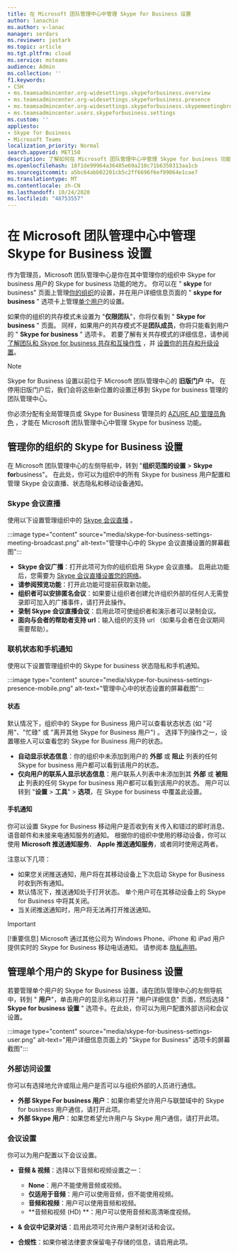 ```yaml
---
title: 在 Microsoft 团队管理中心中管理 Skype for Business 设置
author: lanachin
ms.author: v-lanac
manager: serdars
ms.reviewer: jastark
ms.topic: article
ms.tgt.pltfrm: cloud
ms.service: msteams
audience: Admin
ms.collection: ''
f1.keywords:
- CSH
- ms.teamsadmincenter.org-widesettings.skypeforbusiness.overview
- ms.teamsadmincenter.org-widesettings.skypeforbusiness.presence
- ms.teamsadmincenter.org-widesettings.skypeforbusiness.skypemeetingbroadcast
- ms.teamsadmincenter.users.skypeforbusiness.settings
ms.custom: ''
appliesto:
- Skype for Business
- Microsoft Teams
localization_priority: Normal
search.appverid: MET150
description: 了解如何在 Microsoft 团队管理中心中管理 Skype for business 功能的设置。
ms.openlocfilehash: 18f1de99964a36485e69a210c71b6350313aa1cb
ms.sourcegitcommit: a5bc64abb02201cb5c2ff6696f6ef99064e1cae7
ms.translationtype: MT
ms.contentlocale: zh-CN
ms.lasthandoff: 10/24/2020
ms.locfileid: "48753557"
---
```

# <a name="manage-skype-for-business-settings-in-the-microsoft-teams-admin-center"></a>在 Microsoft 团队管理中心中管理 Skype for Business 设置

<!-- Bookmark used by Context Sensitive Help (CSH). Do not delete. -->
<a name="sfb-settings"> </a>
<!-- Do not remove the bookmark link above. -->

作为管理员，Microsoft 团队管理中心是你在其中管理你的组织中 Skype for business 用户的 Skype for business 功能的地方。 你可以在 " **skype** for business" 页面上管理[你的组织](#manage-skype-for-business-settings-for-your-organization)的设置，并在用户详细信息页面的 " **skype for business** " 选项卡上管理[单个用户](#manage-skype-for-business-settings-for-individual-users)的设置。

如果你的组织的共存模式未设置为 "**仅限团队**"，你将仅看到 " **Skype for business** " 页面。 同样，如果用户的共存模式不是**团队成员**，你将只能看到用户的 " **Skype for business** " 选项卡。 若要了解有关共存模式的详细信息，请参阅 [了解团队和 Skype for business 共存和互操作性](teams-and-skypeforbusiness-coexistence-and-interoperability.md) ，并 [设置你的共存和升级设置](setting-your-coexistence-and-upgrade-settings.md)。

> [!NOTE]
> Skype for Business 设置以前位于 Microsoft 团队管理中心的 **旧版门户** 中。 在停用旧版门户后，我们会将这些新位置的设置迁移到 Skype for business 管理的团队管理中心。

你必须分配有全局管理员或 Skype for Business 管理员的 [AZURE AD 管理员角色](https://docs.microsoft.com/azure/active-directory/roles/permissions-reference) ，才能在 Microsoft 团队管理中心中管理 Skype for business 功能。

## <a name="manage-skype-for-business-settings-for-your-organization"></a>管理你的组织的 Skype for Business 设置

在 Microsoft 团队管理中心的左侧导航中，转到 "**组织范围的设置**  >  **Skype for**business"。 在此处，你可以为组织中的所有 Skype for business 用户配置和管理 Skype 会议直播、状态隐私和移动设备通知。

### <a name="skype-meeting-broadcast"></a>Skype 会议直播

<!-- Bookmark used by Context Sensitive Help (CSH). Do not delete. -->
<a name="sfb-org-wide-broadcast"> </a>
<!-- Do not remove the bookmark link above. -->

使用以下设置管理组织中的 [Skype 会议直播](https://support.microsoft.com/office/what-is-a-skype-meeting-broadcast-c472c76b-21f1-4e4b-ab58-329a6c33757d) 。

:::image type="content" source="media/skype-for-business-settings-meeting-broadcast.png" alt-text="管理中心中的 Skype 会议直播设置的屏幕截图":::

- **Skype 会议广播**：打开此项可为你的组织启用 Skype 会议直播。 启用此功能后，您需要为 [Skype 会议直播设置您的网络](https://docs.microsoft.com/skypeforbusiness/set-up-your-network-for-skype-meeting-broadcast/set-up-your-network-for-skype-meeting-broadcast)。
- **请参阅预览功能**：打开此功能可提前获取新功能。
- **组织者可以安排匿名会议**：如果要让组织者创建允许组织外部的任何人无需登录即可加入的广播事件，请打开此操作。 
- **录制 Skype 会议直播会议**：启用此项可使组织者和演示者可以录制会议。  
- **面向与会者的帮助者支持 url**：输入组织的支持 url （如果与会者在会议期间需要帮助）。

### <a name="presence-and-mobile-notifications"></a>联机状态和手机通知

<!-- Bookmark used by Context Sensitive Help (CSH). Do not delete. -->
<a name="sfb-org-wide-presence-mobile"> </a>
<!-- Do not remove the bookmark link above. -->


使用以下设置管理组织中的 Skype for business 状态隐私和手机通知。

:::image type="content" source="media/skype-for-business-settings-presence-mobile.png" alt-text="管理中心中的状态设置的屏幕截图":::

#### <a name="presence"></a>状态

默认情况下，组织中的 Skype for Business 用户可以查看状态状态 (如 "可用"、"忙碌" 或 "离开其他 Skype for Business 用户") 。 选择下列操作之一，设置哪些人可以查看您的 Skype for Business 用户的状态。

- **自动显示状态信息**：你的组织中未添加到用户的 **外部** 或 **阻止** 列表的任何 Skype for business 用户都可以看到该用户的状态。
- **仅向用户的联系人显示状态信息**：用户联系人列表中未添加到其 **外部** 或 **被阻止** 列表的任何 Skype for business 用户都可以看到该用户的状态。 用户可以转到 "**设置**  >  **工具**"  >  **选项**，在 Skype for business 中覆盖此设置。

#### <a name="mobile-notifications"></a>手机通知

你可以设置 Skype for Business 移动用户是否收到有关传入和错过的即时消息、语音邮件和未接来电通知服务的通知。 根据你的组织中使用的移动设备，你可以使用 **Microsoft 推送通知服务**、 **Apple 推送通知服务**，或者同时使用这两者。

注意以下几项：

- 如果您关闭推送通知，用户将在其移动设备上下次启动 Skype for Business 时收到所有通知。
- 默认情况下，推送通知处于打开状态。 单个用户可在其移动设备上的 Skype for Business 中将其关闭。
- 当关闭推送通知时，用户将无法再打开推送通知。 

> [!IMPORTANT]
> [!重要信息] Microsoft 通过其他公司为 Windows Phone、iPhone 和 iPad 用户提供实时的 Skype for Business 移动电话通知。 请参阅本 [隐私声明](https://go.microsoft.com/fwlink/p/?linkid=247732)。

## <a name="manage-skype-for-business-settings-for-individual-users"></a>管理单个用户的 Skype for Business 设置

<!-- Bookmark used by Context Sensitive Help (CSH). Do not delete. -->
<a name="sfb-user-settings"> </a>
<!-- Do not remove the bookmark link above. -->

若要管理单个用户的 Skype for Business 设置，请在团队管理中心的左侧导航中，转到 " **用户**"，单击用户的显示名称以打开 "用户详细信息" 页面，然后选择 " **Skype for business 设置** " 选项卡。在此处，你可以为用户配置外部访问和会议设置。

:::image type="content" source="media/skype-for-business-settings-user.png" alt-text="用户详细信息页面上的 "Skype for Business" 选项卡的屏幕截图":::

### <a name="external-access-settings"></a>外部访问设置

你可以有选择地允许或阻止用户是否可以与组织外部的人员进行通信。

- **外部 Skype For business 用户**：如果你希望允许用户与联盟域中的 Skype for business 用户通信，请打开此项。
- **外部 Skype 用户**：如果您希望允许用户与 Skype 用户通信，请打开此项。 

### <a name="meeting-settings"></a>会议设置

你可以为用户配置以下会议设置。

- **音频 & 视频**：选择以下音频和视频设置之一：

    - **None**：用户不能使用音频或视频。
    - **仅适用于音频**：用户可以使用音频，但不能使用视频。
    - **音频和视频**：用户可以使用音频和视频。
    - **音频和视频 (HD) **：用户可以使用音频和高清晰度视频。
    
- **& 会议中记录对话**：启用此项可允许用户录制对话和会议。
- **合规性**：如果你被法律要求保留电子存储的信息，请启用此项。 
